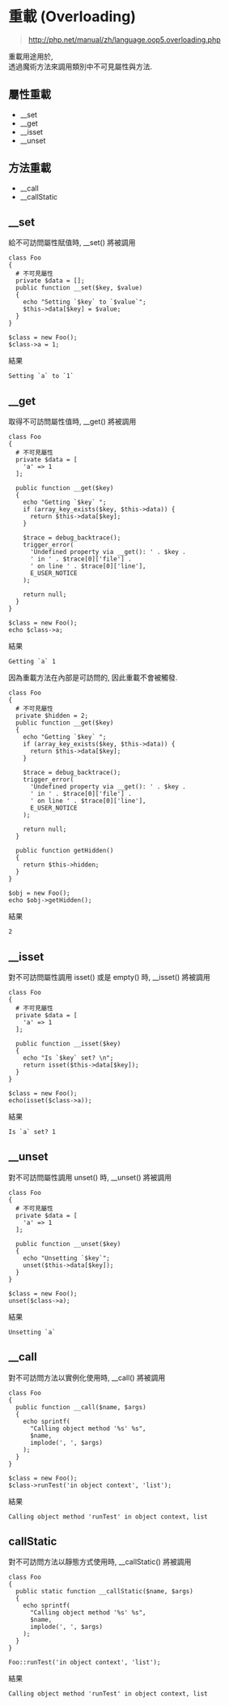# 重載 (Overloading)

> http://php.net/manual/zh/language.oop5.overloading.php

重載用途用於,\
透過魔術方法來調用類別中不可見屬性與方法.

## 屬性重載

- __set
- __get
- __isset
- __unset

## 方法重載

- __call
- __callStatic

## __set

給不可訪問屬性賦值時, __set() 將被調用

````
class Foo
{
  # 不可見屬性
  private $data = [];
  public function __set($key, $value)
  {
    echo "Setting `$key` to `$value`";
    $this->data[$key] = $value;
  }
}

$class = new Foo();
$class->a = 1;
````

結果

````
Setting `a` to `1`
````

## __get

取得不可訪問屬性值時, __get() 將被調用

````
class Foo
{
  # 不可見屬性
  private $data = [
    'a' => 1
  ];

  public function __get($key)
  {
    echo "Getting `$key` ";
    if (array_key_exists($key, $this->data)) {
      return $this->data[$key];
    }

    $trace = debug_backtrace();
    trigger_error(
      'Undefined property via __get(): ' . $key .
      ' in ' . $trace[0]['file'] .
      ' on line ' . $trace[0]['line'],
      E_USER_NOTICE
    );

    return null;
  }  
}

$class = new Foo();
echo $class->a;
````

結果

````
Getting `a` 1
````

因為重載方法在內部是可訪問的, 因此重載不會被觸發.

````
class Foo
{
  # 不可見屬性
  private $hidden = 2;
  public function __get($key)
  {
    echo "Getting `$key` ";
    if (array_key_exists($key, $this->data)) {
      return $this->data[$key];
    }

    $trace = debug_backtrace();
    trigger_error(
      'Undefined property via __get(): ' . $key .
      ' in ' . $trace[0]['file'] .
      ' on line ' . $trace[0]['line'],
      E_USER_NOTICE
    );

    return null;
  }

  public function getHidden()
  {
    return $this->hidden;
  }
}

$obj = new Foo();
echo $obj->getHidden();
````

結果

````
2
````

## __isset

對不可訪問屬性調用 isset() 或是 empty() 時, __isset() 將被調用

````
class Foo
{
  # 不可見屬性
  private $data = [
    'a' => 1
  ];

  public function __isset($key)
  {
    echo "Is `$key` set? \n";
    return isset($this->data[$key]);
  }
}

$class = new Foo();
echo(isset($class->a));
````

結果

````
Is `a` set? 1
````

## __unset

對不可訪問屬性調用 unset() 時, __unset() 將被調用

````
class Foo
{
  # 不可見屬性
  private $data = [
    'a' => 1
  ];

  public function __unset($key)
  {
    echo "Unsetting `$key`";
    unset($this->data[$key]);
  }
}

$class = new Foo();
unset($class->a);
````

結果

````
Unsetting `a`
````

## __call

對不可訪問方法以實例化使用時, __call() 將被調用

````
class Foo
{
  public function __call($name, $args)
  {
    echo sprintf(
      "Calling object method '%s' %s",
      $name,
      implode(', ', $args)
    );
  }
}

$class = new Foo();
$class->runTest('in object context', 'list');
````

結果

````
Calling object method 'runTest' in object context, list
````

## callStatic

對不可訪問方法以靜態方式使用時, __callStatic() 將被調用

````
class Foo
{
  public static function __callStatic($name, $args)
  {
    echo sprintf(
      "Calling object method '%s' %s",
      $name,
      implode(', ', $args)
    );
  }
}

Foo::runTest('in object context', 'list');
````

結果

````
Calling object method 'runTest' in object context, list
````